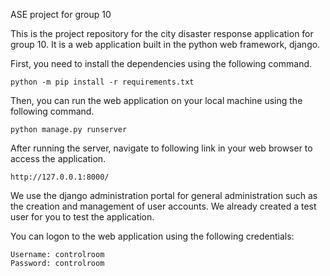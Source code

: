 ASE project for group 10

This is the project repository for the city disaster response application for group 10. It is a web application built in the python web framework, django.

First, you need to install the dependencies using the following command.
```
python -m pip install -r requirements.txt
```
Then, you can run the web application on your local machine using the following command.
```
python manage.py runserver
```
After running the server, navigate to following link in your web browser to access the application. 
```
http://127.0.0.1:8000/
```

We use the django administration portal for general administration such as the creation and management of user accounts. We already created a test user for you to test the application. 

You can logon to the web application using the following credentials:
```
Username: controlroom
Password: controlroom
```
